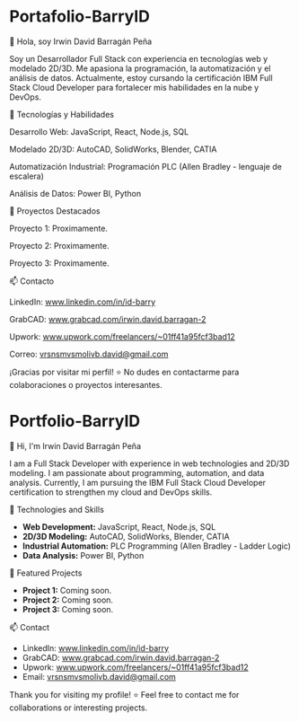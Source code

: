 # Portafolio-BarryID
👋 Hola, soy Irwin David Barragán Peña

Soy un Desarrollador Full Stack con experiencia en tecnologías web y modelado 2D/3D. Me apasiona la programación, la automatización y el análisis de datos. Actualmente, estoy cursando la certificación IBM Full Stack Cloud Developer para fortalecer mis habilidades en la nube y DevOps.

🚀 Tecnologías y Habilidades

Desarrollo Web: JavaScript, React, Node.js, SQL

Modelado 2D/3D: AutoCAD, SolidWorks, Blender, CATIA

Automatización Industrial: Programación PLC (Allen Bradley - lenguaje de escalera)

Análisis de Datos: Power BI, Python 

📌 Proyectos Destacados

Proyecto 1: Proximamente.

Proyecto 2: Proximamente.

Proyecto 3: Proximamente.

📫 Contacto

LinkedIn: www.linkedin.com/in/id-barry

GrabCAD: www.grabcad.com/irwin.david.barragan-2

Upwork: www.upwork.com/freelancers/~01ff41a95fcf3bad12

Correo: vrsnsmvsmolivb.david@gmail.com

¡Gracias por visitar mi perfil! ⭐ No dudes en contactarme para colaboraciones o proyectos interesantes.


# Portfolio-BarryID
👋 Hi, I'm Irwin David Barragán Peña

I am a Full Stack Developer with experience in web technologies and 2D/3D modeling. I am passionate about programming, automation, and data analysis. Currently, I am pursuing the IBM Full Stack Cloud Developer certification to strengthen my cloud and DevOps skills.

🚀 Technologies and Skills

- **Web Development:** JavaScript, React, Node.js, SQL
- **2D/3D Modeling:** AutoCAD, SolidWorks, Blender, CATIA
- **Industrial Automation:** PLC Programming (Allen Bradley - Ladder Logic)
- **Data Analysis:** Power BI, Python

📌 Featured Projects

- **Project 1:** Coming soon.
- **Project 2:** Coming soon.
- **Project 3:** Coming soon.

📫 Contact

- LinkedIn: www.linkedin.com/in/id-barry
- GrabCAD: www.grabcad.com/irwin.david.barragan-2
- Upwork: www.upwork.com/freelancers/~01ff41a95fcf3bad12
- Email: vrsnsmvsmolivb.david@gmail.com

Thank you for visiting my profile! ⭐ Feel free to contact me for collaborations or interesting projects.


